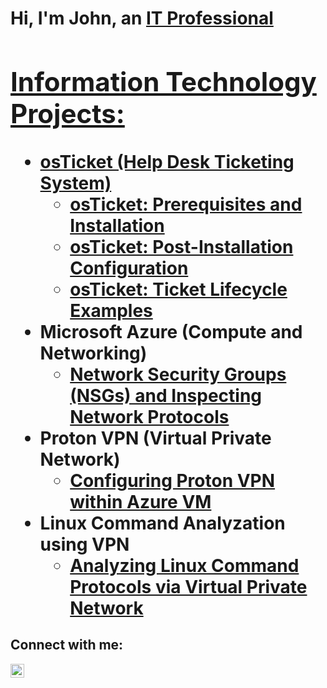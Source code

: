 <h1>Hi, I'm John, an <a href="https://www.linkedin.com/in/john-felix-b676a8258/">IT Professional

<h2>Information Technology Projects:</h2>

- <b>osTicket (Help Desk Ticketing System)</b>
  - [osTicket: Prerequisites and Installation](https://github.com/Johnfednyfelix/osticket-prereqs)
  - [osTicket: Post-Installation Configuration](https://github.com/Johnfednyfelix/post-install-config)
  - [osTicket: Ticket Lifecycle Examples](https://github.com/Johnfednyfelix/ticket-lifecycle)
- <b>Microsoft Azure (Compute and Networking)</b>
  - [Network Security Groups (NSGs) and Inspecting Network Protocols](https://github.com/Johnfednyfelix/azure-network-protocols)
- <b>Proton VPN (Virtual Private Network)</b>
  - [Configuring Proton VPN within Azure VM](https://github.com/Johnfednyfelix/configure-vpn)
- <b>Linux Command Analyzation using VPN</b>
  - [Analyzing Linux Command Protocols via Virtual Private Network](https://github.com/joshmadakorcc/azure-network-protocols)

<h2>Connect with me:</h2>

[<img align="left" alt="John | LinkedIn" width="22px" src="https://cdn.jsdelivr.net/npm/simple-icons@v3/icons/linkedin.svg" />][linkedin]

[linkedin]: https://www.linkedin.com/in/john-felix-b676a8258/
